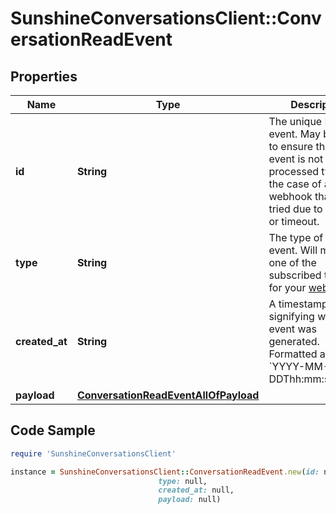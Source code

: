 # SunshineConversationsClient::ConversationReadEvent

## Properties

Name | Type | Description | Notes
------------ | ------------- | ------------- | -------------
**id** | **String** | The unique ID of the event. May be used to ensure that an event is not processed twice in the case of a webhook that is re-tried due to an error or timeout. | [optional] 
**type** | **String** | The type of the event. Will match one of the subscribed triggers for your [webhook](#operation/createWebhook). | [optional] 
**created_at** | **String** | A timestamp signifying when the event was generated. Formatted as &#x60;YYYY-MM-DDThh:mm:ss.SSSZ&#x60;. | [optional] 
**payload** | [**ConversationReadEventAllOfPayload**](ConversationReadEventAllOfPayload.md) |  | [optional] 

## Code Sample

```ruby
require 'SunshineConversationsClient'

instance = SunshineConversationsClient::ConversationReadEvent.new(id: null,
                                 type: null,
                                 created_at: null,
                                 payload: null)
```


